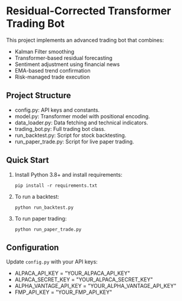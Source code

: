 # Residual-Corrected Transformer Trading Bot

This project implements an advanced trading bot that combines:
- Kalman Filter smoothing
- Transformer-based residual forecasting
- Sentiment adjustment using financial news
- EMA-based trend confirmation
- Risk-managed trade execution

##  Project Structure
- config.py: API keys and constants.
- model.py: Transformer model with positional encoding.
- data_loader.py: Data fetching and technical indicators.
- trading_bot.py: Full trading bot class.
- run_backtest.py: Script for stock backtesting.
- run_paper_trade.py: Script for live paper trading.

##  Quick Start
1. Install Python 3.8+ and install requirements:
   ```
   pip install -r requirements.txt
   ```

2. To run a backtest:
   ```
   python run_backtest.py
   ```

3. To run paper trading:
   ```
   python run_paper_trade.py
   ```

## Configuration
Update `config.py` with your API keys:
- ALPACA_API_KEY = "YOUR_ALPACA_API_KEY"
- ALPACA_SECRET_KEY = "YOUR_ALPACA_SECRET_KEY"
- ALPHA_VANTAGE_API_KEY = "YOUR_ALPHA_VANTAGE_API_KEY"
- FMP_API_KEY = "YOUR_FMP_API_KEY"


